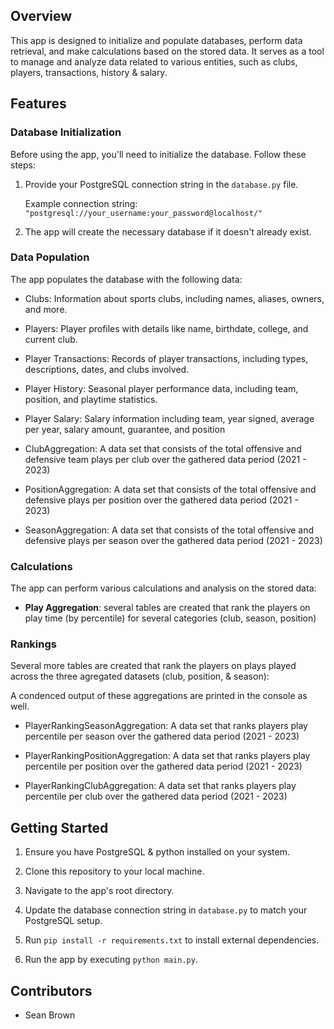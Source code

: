 ## Overview

This app is designed to initialize and populate databases, perform data retrieval, and make calculations based on the stored data. It serves as a tool to manage and analyze data related to various entities, such as clubs, players, transactions, history & salary.

## Features
### Database Initialization

Before using the app, you'll need to initialize the database. Follow these steps:

1. Provide your PostgreSQL connection string in the `database.py` file.

   Example connection string: `"postgresql://your_username:your_password@localhost/"`


2. The app will create the necessary database if it doesn't already exist.

### Data Population

The app populates the database with the following data:

- Clubs: Information about sports clubs, including names, aliases, owners, and more.

- Players: Player profiles with details like name, birthdate, college, and current club.

- Player Transactions: Records of player transactions, including types, descriptions, dates, and clubs involved.

- Player History: Seasonal player performance data, including team, position, and playtime statistics.

- Player Salary: Salary information including team, year signed, average per year, salary amount, guarantee, and position

- ClubAggregation: A data set that consists of the total offensive and defensive team plays per club over the gathered data period (2021 - 2023)

- PositionAggregation: A data set that consists of the total offensive and defensive plays per position over the gathered data period (2021 - 2023)

- SeasonAggregation: A data set that consists of the total offensive and defensive plays per season over the gathered data period (2021 - 2023)

### Calculations

The app can perform various calculations and analysis on the stored data:

- **Play Aggregation**: several tables are created that rank the players on play time (by percentile) for several categories (club, season, position)

### Rankings

Several more tables are created that rank the players on plays played across the three agregated datasets (club, position, & season):

A condenced output of these aggregations are printed in the console as well.

- PlayerRankingSeasonAggregation: A data set that ranks players play percentile per season over the gathered data period (2021 - 2023)

- PlayerRankingPositionAggregation: A data set that ranks players play percentile per position over the gathered data period (2021 - 2023)

- PlayerRankingClubAggregation: A data set that ranks players play percentile per club over the gathered data period (2021 - 2023)


## Getting Started

1. Ensure you have PostgreSQL & python installed on your system.

2. Clone this repository to your local machine.

3. Navigate to the app's root directory.

4. Update the database connection string in `database.py` to match your PostgreSQL setup.

5. Run `pip install -r requirements.txt` to install external dependencies.

6. Run the app by executing `python main.py`.


## Contributors

- Sean Brown
